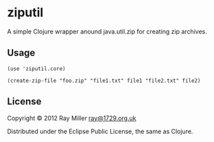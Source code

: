 # ziputil

A simple Clojure wrapper anound java.util.zip for creating zip archives.

## Usage

    (use 'ziputil.core)

    (create-zip-file "foo.zip" "file1.txt" file1 "file2.txt" file2)

## License

Copyright © 2012 Ray Miller <ray@1729.org.uk>

Distributed under the Eclipse Public License, the same as Clojure.
